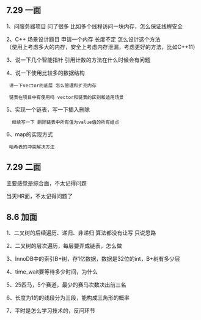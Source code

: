 ## 7.29 一面

1、问服务器项目  问了很多 比如多个线程访问一块内存，怎么保证线程安全

2、C++ 场景设计题目 申请一个内存  长度不定 怎么设计这个方法  
（使用上考虑多大的内存，安全上考虑内存泄漏，考虑更好的方法，比如C++11）

3、说一下几个智能指针 引用计数的方法在什么时候会有问题 

4、说一下使用比较多的数据结构 

     讲一下vector的底层 怎么管理和扩充内存
     
     链表在项目中有使用吗 vector和链表的区别和适用场景
     
5、实现一个链表，写一下插入删除

      继续写一下 删除链表中所有值为value值的所有结点
      
6、map的实现方式

     哈希表的冲突解决方法

## 7.29 二面

主要感觉是综合面，不太记得问题

当天HR面，不太记得问题了

## 8.6 加面

1、二叉树的后续遍历、递归、非递归  算法都没有让写 只说思路

2、二叉树的层次遍历，每层要弄成链表，怎么做

3、InnoDB中的索引B+树，存1亿数据，数据是32位的int，B+树有多少层

4、time_wait要等待多少时间，为什么

5、25匹马，5个赛道，最少的赛马次数决出前三名

6、长度为1的的线段分为三段，能构成三角形的概率

7、平时是怎么学习技术的，反问环节
